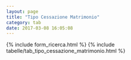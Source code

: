 ```yaml
---
layout: page
title: "Tipo Cessazione Matrimonio"
category: tab
date: 2017-03-08 16:05:08
---
```


{% include form_ricerca.html %}
{% include tabelle/tab_tipo_cessazione_matrimonio.html %}

